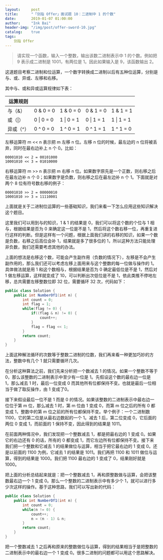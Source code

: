 ```yaml
---
layout:     post
title:      "「剑指 Offer」面试题 10：二进制中 1 的个数"
date:       2019-01-07 01:00:00
author:     "Ink Bai"
header-img: "/img/post/offer-sword-10.jpg"
catalog:    true
tags:
    剑指 Offer
---
```


> 请实现一个函数，输入一个整数，输出该数二进制表示中 1 的个数。例如把 9 表示成二进制是 1001，有两位是 1。因此如果输入是 9，该函数输出 2。

这道题目考察二进制和位运算，一个数字转换成二进制以后有五种位运算，分别是与、或、异或、左移和右移。

其中与、或和异或运算规律如下表：

|运算规则|||||
|-|-|-|-|-|
|与（&）|0 & 0 = 0|1 & 0 = 0|0 & 1 = 0|1 & 1 = 1|
|或（&#124;）|0 &#124; 0 = 0|1 &#124; 0 = 1|0 &#124; 1 = 1|1 &#124; 1 = 1|
|异或（^）|0 ^ 0 = 0|1 ^ 0 = 1|0 ^ 1 = 1|1 ^ 1 = 0|

左移运算符 m << n 表示把 m 左移 n 位。左移 n 位的时候，最左边的 n 位将被丢弃，同时在最右边补上 n 个 0。比如：

```
00001010 << 2 = 00101000
10001010 << 3 = 01010000
```

右移运算符 m >> n 表示把 m 右移 n 位。如果数字原先是一个正数，则右移之后在最左边补 n 个 0；如果数字是负数，则右移之后在最左边补 n 个 1。下面就是对两个 8 位有符号数右移的例子：

```
00001010 >> 2 = 00000010
10001010 >> 3 = 11110001
```

上面就是关于二进制位运算的一些基础知识，我们来看一下怎么应用这些知识解决这个题目。

这里我们可以用到与的知识，1 & 1 的结果是 0，我们可以将这个数的个位与 1 相与，根据结果是否为 0 来确定这一位是不是 1，然后将这个数右移一位，再重复进行这样的判断。但是这样有一个问题，根据上面我们讲的右移的知识，如果一个数是负数，右移之后高位会补 1，结果就是多了很多位的 1，所以这种方法只能处理非负数，我们还需要考虑其他的办法。

上面的想法是右移这个数，可能会产生副作用（负数的情况下），左移是不会产生副作用的，那么我们还可以考虑左移上面用来与这个整数的每一位做与操作的 1。具体做法就是用 1 和这个数相与，根据结果是否为 0 确定最低位是不是 1，然后对 1 做左移运算，这样就变成了 10，可以判断出次低位是不是 1，依此类推不停地左移，总共需要左移整数位即 32 位，需要循环 32 次，代码如下：

```java
public class Solution {
    public int NumberOf1(int n) {
        int count = 0;
        int flag = 1;
        while(flag != 0) {
            if((flag & n) != 0) {
                count++;
            }
            flag = flag << 1;
        }
        return count;
    }
}
```

上面这种解法循环的次数等于整数二进制的位数，我们再来看一种更加巧妙的方法，整数中有几个 1 就只需要循环几次。

在分析这种算法之前，我们先来分析把一个数减去 1 的情况。如果一个整数不等于 0，那么该整数的二进制表示中至少有一位是 1。先假设这个数的最右边一位是 1，那么减去 1 时，最后一位变成 0 而其他所有位都保持不变。也就是最后一位相当于做了取反操作，由 1 变成了0。

接下来假设最后一位不是 1 而是 0 的情况。如果该整数的二进制表示中最右边一位位于第   m 位，那么减去 1 时，第 m 位由 1 变成 0，而第 m 位之后的所有 0 都变成 1，整数中的第 m 位之前的所有位都保持不变。举个例子：一个二进制数 1100，它的第二位是从最右边数起的一个 1。减去 1 后，第二位变成 0，它后面的两位 0 变成 1，而前面的 1 保持不变，因此得到的结果是 1011。

在前面两种情况中，我们发现把一个整数减去 1，都是把最右边的 1 变成 0。如果它的右边还有 0 的话，所有的 0 都变成 1，而它左边所有位都保持不变。接下来我们把一个整数和它减去 1 的结果做位与运算，相当于把它最右边的 1 变成 0。还是以前面的 1100 为例，它减去 1 的结果是 1011。我们再把 1100 和 1011 做位与运算，得到的结果是 1000。我们把 1100 最右边的 1 变成了 0，结果刚好就是 1000。

把上面的分析总结起来就是：把一个整数减去 1，再和原整数做与运算，会把该整数最右边一个 1 变成 0。那么一个整数的二进制表示中有多少个 1，就可以进行多少次这样的操作。基于这种思路，我们可以写出新的代码：

```java
public class Solution {
    public int NumberOf1(int n) {
        int count = 0;
        while(n != 0) {
            count++;
            n = (n - 1) & n;
        }
        return count;
    }
}
```

把一个整数减去 1 之后再和原来的整数做位与运算，得到的结果相当于是把整数的二进制表示中的最右边一个 1 变成 0。很多二进制的问题都可以用这个思路解决。
